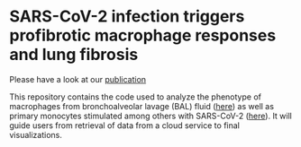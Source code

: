 # SARS-CoV-2 infection triggers profibrotic macrophage responses and lung fibrosis

Please have a look at our [publication](https://www.cell.com/cell/fulltext/S0092-8674(21)01383-0)

This repository contains the code used to analyze the phenotype of macrophages from bronchoalveolar lavage (BAL) fluid  ([here](https://github.com/OliverDietrich/SARS-CoV-2-infection-triggers-profibrotic-macrophage-responses-and-lung-fibrosis/blob/main/R/BAL-macrophages.R)) as well as primary monocytes stimulated among others with SARS-CoV-2 ([here](https://github.com/OliverDietrich/SARS-CoV-2-infection-triggers-profibrotic-macrophage-responses-and-lung-fibrosis/blob/main/R/Monocytes.R)). It will guide users from retrieval of data from a cloud service to final visualizations. 
